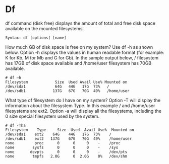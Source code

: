 # Df

df command (disk free) displays the amount of total and free disk space available on the mounted filesystems.
```
Syntax: df [options] [name]
```

How much GB of disk space is free on my system?
Use df -h as shown below. Option -h displays the values in human readable format (for example: K for Kb, M for Mb and G for Gb). In the sample output below, / filesystem has 17GB of disk space available and /home/user filesystem has 70GB available.
```
# df –h
Filesystem            Size  Used Avail Use% Mounted on
/dev/sda1             64G   44G   17G  73%   /
/dev/sdb1            137G   67G   70G  49%   /home/user
```

What type of filesystem do I have on my system?
Option -T will display the information about the filesystem Type. In this example / and /home/user filesystems are ext2. Option -a will display all the filesystems, including the 0 size special filesystem used by the system.
```
# df -Tha
Filesystem    Type     Size  Used  Avail Use%  Mounted on
/dev/sda1    ext2    64G    44G   17G  73%    /
/dev/sdb1    ext2   137G    67G   70G  49%    /home/user
none         proc      0      0     0    -    /proc
none        sysfs      0      0     0    -    /sys
none       devpts      0      0     0    -    /dev/pts
none        tmpfs   2.0G      0  2.0G    0%   /dev/shm
```